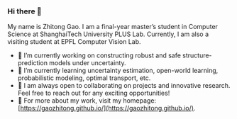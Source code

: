 ### Hi there 👋
My name is Zhitong Gao. I am a final-year master’s student in Computer Science at ShanghaiTech University PLUS Lab. Currently, I am also a visiting student at EPFL Computer Vision Lab. 
- 🔭 I’m currently working on constructing robust and safe structure-prediction models under uncertainty.
- 🌱 I’m currently learning uncertainty estimation, open-world learning, probabilistic modeling, optimal transport, etc.
- 👯 I am always open to collaborating on projects and innovative research. Feel free to reach out for any exciting opportunities!
- 👀 For more about my work, visit my homepage: [https://gaozhitong.github.io/](https://gaozhitong.github.io/).

<!--
**gaozhitong/gaozhitong** is a ✨ _special_ ✨ repository because its `README.md` (this file) appears on your GitHub profile.

Here are some ideas to get you started:

- 🔭 I’m currently working on ...
- 🌱 I’m currently learning ...
- 👯 I’m looking to collaborate on ...
- 🤔 I’m looking for help with ...
- 💬 Ask me about ...
- 📫 How to reach me: ...
- 😄 Pronouns: ...
- ⚡ Fun fact: ...
-->
